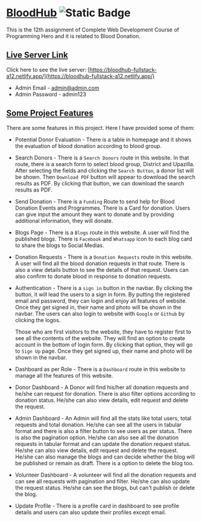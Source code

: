 # [BloodHub](https://github.com/programming-hero-web-course1/b8a12-client-side-NafizUddin) <img alt="Static Badge" src="https://img.shields.io/badge/Last_commit-04/_12/_2023-green">

This is the 12th assignment of Complete Web Development Course of Programming Hero and it is related to Blood Donation.

## [ Live Server Link](https://bloodhub-fullstack-a12.netlify.app/)

Click here to see the live server: [https://bloodhub-fullstack-a12.netlify.app/](https://bloodhub-fullstack-a12.netlify.app/)
- Admin Email - admin@admin.com
- Admin Password - admin123

## [Some Project Features](https://github.com/programming-hero-web-course1/b8a12-client-side-NafizUddin)

There are some features in this project. Here I have provided some of them:

- Potential Donor Evaluation - There is a table in homepage and it shows the evaluation of blood donation according to blood group.

- Search Donors - There is a `Search Donors` route in this website. In that route, there is a search form to select blood group, District and Upazilla. After selecting the fields and clicking the `Search Button`, a donor list will be shown. Then `Download PDF` button will appear to download the search results as PDF. By clicking that button, we can download the search results as PDF.

- Send Donation - There is a `Funding` Route to send help for Blood Donation Events and Programmes. There is a Card for donation. Users can give input the amount they want to donate and by providing additional information, they will donate.

- Blogs Page - There is a `Blogs` route in this website. A user will find the published blogs. There is `Facebook` and `Whatsapp` icon to each blog card to share the blogs to Social Medias.

- Donation Requests - There is a `Donation Requests` route in this website. A user will find all the blood donation requests in that route. There is also a view details button to see the details of that request. Users can also confirm to donate blood in response to donation requests.

- Authentication - There is a `sign in` button in the navbar. By clicking the button, it will lead the users to a sign in form. By putting the registered email and password, they can login and enjoy all features of website. Once they get signed in, their name and photo will be shown in the navbar. The users can also login to website with `Google` or `Github` by clicking the logos.

  Those who are first visitors to the website, they have to register first to see all the contents of the website. They will find an option to create account in the bottom of login form. By clicking that option, they will go to `Sign Up` page. Once they get signed up, their name and photo will be shown in the navbar.

- Dashboard as per Role - There is a `Dashboard` route in this website to manage all the features of this website.

- Donor Dashboard - A Donor will find his/her all donation requests and he/she can request for donation. There is also filter options according to donation status. He/she can also view details, edit request and delete the request.

- Admin Dashboard - An Admin will find all the stats like total users, total requests and total donation. He/she can see all the users in tabular format and there is also a filter button to see users as per status. There is also the pagination option. He/she can also see all the donation requests in tabular format and can update the donation request status. He/she can also view details, edit request and delete the request. He/she can also manage the blogs and can decide whether the blog will be published or remain as draft. There is a option to delete the blog too.

- Volunteer Dashboard - A volunteer will find all the donation requests and can see all requests with pagination and filter. He/she can also update the request status. He/she can see the blogs, but can't publish or delete the blog.

- Update Profile - There is a profile card in dashboard to see profile details and users can also update their profiles except email.
